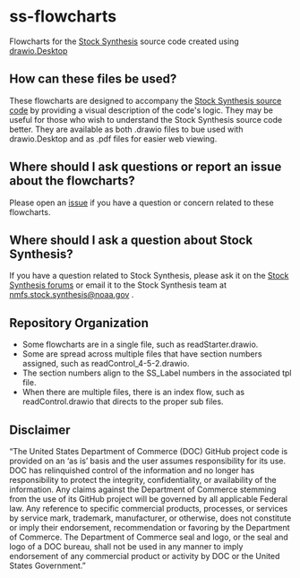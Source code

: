 # ss-flowcharts

Flowcharts for the [Stock Synthesis](https://vlab.ncep.noaa.gov/web/stock-synthesis) source code created using [drawio.Desktop](https://www.diagrams.net/)

## How can these files be used?

These flowcharts are designed to accompany the [Stock Synthesis source code](https://vlab.ncep.noaa.gov/web/stock-synthesis/document-library/-/document_library/0LmuycloZeIt/view/5556602) by providing a visual description of the code's logic. They may be useful for those who wish to understand the Stock Synthesis source code better. They are available as both .drawio files to bue used with drawio.Desktop and as .pdf files for easier web viewing.

## Where should I ask questions or report an issue about the flowcharts?

Please open an [issue](https://github.com/nmfs-ost/ss3-flowcharts/issues) if you have a question or concern related to these flowcharts.

## Where should I ask a question about Stock Synthesis?

If you have a question related to Stock Synthesis, please ask it on the [Stock Synthesis forums]() or email it to the Stock Synthesis team at nmfs.stock.synthesis@noaa.gov .

## Repository Organization
 
- Some flowcharts are in a single file, such as readStarter.drawio.
- Some are spread across multiple files that have section numbers assigned, such as readControl_4-5-2.drawio.
- The section numbers align to the SS_Label numbers in the associated tpl file.
- When there are multiple files, there is an index flow, such as readControl.drawio that directs to the proper sub files.

## Disclaimer

“The United States Department of Commerce (DOC) GitHub project code is provided on an ‘as is’ basis and the user assumes responsibility for its use. DOC has relinquished control of the information and no longer has responsibility to protect the integrity, confidentiality, or availability of the information. Any claims against the Department of Commerce stemming from the use of its GitHub project will be governed by all applicable Federal law. Any reference to specific commercial products, processes, or services by service mark, trademark, manufacturer, or otherwise, does not constitute or imply their endorsement, recommendation or favoring by the Department of Commerce. The Department of Commerce seal and logo, or the seal and logo of a DOC bureau, shall not be used in any manner to imply endorsement of any commercial product or activity by DOC or the United States Government.”
